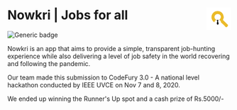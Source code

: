 # Nowkri |  Jobs for all <img align="right" height="50" src="https://github.com/psk907/codefury-cache-in/blob/master/images/logo.png?raw=true" />

![Generic badge](https://img.shields.io/badge/Team-Cache_in-blue.svg)

Nowkri is an app that aims to provide a simple, transparent job-hunting experience while also delivering a level of job safety in the world recovering and following the pandemic.

Our team made this submission to CodeFury 3.0 - A national level hackathon conducted by IEEE UVCE on Nov 7 and 8, 2020.

We ended up winning the Runner's Up spot and a cash prize of Rs.5000/-

